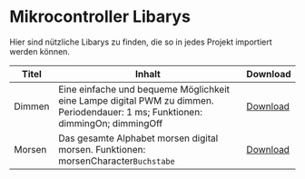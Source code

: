 # Mikrocontroller Libarys

Hier sind nützliche Libarys zu finden, die so in jedes Projekt importiert werden können.

| Titel | Inhalt | Download |
|-------|--------|----------|
| Dimmen | Eine einfache und bequeme Möglichkeit eine Lampe digital PWM zu dimmen. Periodendauer: 1 ms; Funktionen: dimmingOn; dimmingOff| [Download](/files/dimmen.h "dimmen.h") |
| Morsen | Das gesamte Alphabet morsen digital morsen. Funktionen: morsenCharacter`Buchstabe` | [Download](/files/morsen.h "morsen.h") |